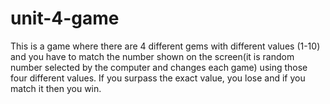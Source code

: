 # unit-4-game

  This is a game where there are 4 different gems with different values (1-10) and you have to match the number shown on the screen(it is random number selected by the computer and changes each game) using those four different values. If you surpass the exact value, you lose and if you match it then you win.
